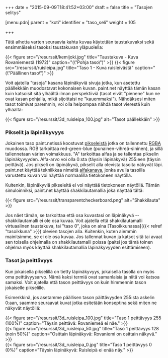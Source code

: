 +++
date = "2015-09-09T18:41:52+03:00"
draft = false
title = "Tasojen selitys"

[menu.pdn]
    parent = "koti"
    identifier = "taso_seli"
    weight = 105

+++

Tätä aihetta varten seuraavia kahta kuvaa käytetään taustakuvaksi sekä ensimmäiseksi tasoksi taustakuvan yläpuolella:

<div class="level">
    <div class="level-item">
        {{< figure src="/resurssit/kemijoki.jpg" title="Taustakuva - Kuva Rovaniemestä (1972)" caption="(\"Pohja taso\")" >}}
        {{< figure src="/resurssit/ruisleipa.jpg" title="Taso 1 - Kuva ruisleivästä" caption="(\"Päällinen taso\")" >}}
    </div>
</div>

Voit ajatella "tasoja" kasana läpinäkyviä sivuja jotka, kun asetettu päällekkäin muodostavat kokonaisen kuvan. paint.net näyttää tämän kasan kuin
katsoisit sitä ylhäältä ilman perspektiiviä (tasot eivät "pienene" kun ne ovat kasan pohjalla, mikä sijoittaisi ne "kauemmaksi"). Nähdäksesi miten
tasot toimivat paremmin, voi olla helpompaa nähdä tasot vierestä kuin ylhäältä:

<div class="level">
    <div class="level-item">
        {{< figure src="/resurssit/3d_ruisleipa_100.jpg" alt="Tasot päällekkäin" >}}
    </div>
</div>

### Pikselit ja läpinäkyvyys

Jokainen taso paint.netissä koostuvat [pikseleistä](https://fi.wikipedia.org/wiki/Pikseli) jotka on tallennettu [RGBA](https://en.wikipedia.org/wiki/RGBA_color_space)
muodossa. RGB tarkoittaa red-green-blue (punainen-vihreä-sininen), ja sillä tallennetaan värien voimakkuus. "A" tarkoittaa alfaa ja se tallentaa
pikselin läpinäkyvyyden. Alfa-arvo voi olla 0:sta (täysin läpinäkyvä) 255:een (täysin peittävä). Jos pikseli on läpinäkyvä, pikselit alla olevista
tasoita näkyvät läpi. paint.net käyttää tekniikkaa nimeltä [alfakanava](https://fi.wikipedia.org/wiki/Alfakanava), jonka avulla tasoilla varustettu
kuvan voi näyttää normaalilla tietokoneen näytöllä.

Kuitenkin, läpinäkyviä pikseleitä ei voi näyttää tietokoneen näytöllä. Tämän simuloinniksi, paint.net käyttää shakkilautamallia joka näyttää tältä:

<div class="level">
    <div class="level-item">
        {{< figure src="/resurssit/transparentcheckerboard.png" alt="Shakkilauta" >}}
    </div>
</div>

Jos näet tämän, se tarkoittaa että osa kuvastasi on läpinäkyvä -- shakkilautamalli ei ole osa kuvaa. Voit ajatella että shakkilautamalli virtuaalinen
taustakuva, tai "taso 0", joka on aina [Tasoikkunassa]({{< relref "tasoikkuna" >}}) olevien tasojen alla. Kuitenkin, kuten aiemmin mainitsimme,
se ei ole osa kuvaa. Jos tallennat kuvan ja katsot sitä tai avaat sen toisella ohjelmalla on shakkilautamalli poissa (paitsi jos tämä toinen ohjelma
myös käyttää shakkilautamallia läpinäkyvyyden esittämiseen).

### Tasot ja peittävyys

Kun jokaisella pikselillä on tietty läpinäkyvyys, jokaisella tasolla on myös oma peittävyysarvo. Nämä kaksi termiä ovat samanlaisia ja niitä voi katsoa
samaksi. Voit ajatella että tason peittävyys on kuin himmennin tason jokaiselle pikselille.

Esimerkkinä, jos asetamme päällisen tason päittävyyden 255:sta askelin 0:aan, saamme seuraavat kuvat jotka esitetään konseptina sekä miten ne näkyvät näytöllä:

<div class="level">
    <div class="level-item">
        {{< figure src="/resurssit/3d_ruisleipa_100.jpg" title="Taso 1 peittävyys 255 (100%)" caption="Täysin peittävä: Rovaniemeä ei näe." >}}
    </div>
</div>

<div class="level">
    <div class="level-item">
        {{< figure src="/resurssit/3d_ruisleipa_50.jpg" title="Taso 1 peittävyys 128 (noin 50%)" caption="Osittain läpinäkyvä: Rovaniemi on osittain näkyvä." >}}
    </div>
</div>

<div class="level">
    <div class="level-item">
        {{< figure src="/resurssit/3d_ruisleipa_0.jpg" title="Taso 1 peittävyys 0 (0%)" caption="Täysin läpinäkyvä: Ruisleipä ei enää näy." >}}
    </div>
</div>
